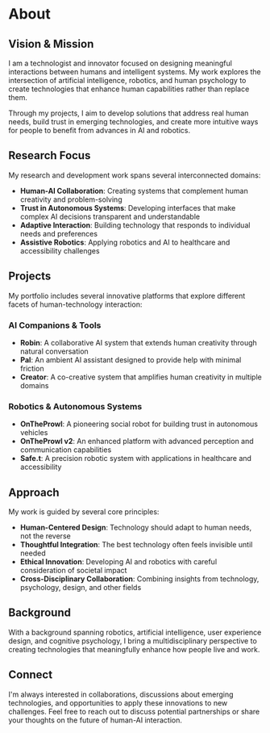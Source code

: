 # About

## Vision & Mission

I am a technologist and innovator focused on designing meaningful interactions between humans and intelligent systems. My work explores the intersection of artificial intelligence, robotics, and human psychology to create technologies that enhance human capabilities rather than replace them.

Through my projects, I aim to develop solutions that address real human needs, build trust in emerging technologies, and create more intuitive ways for people to benefit from advances in AI and robotics.

## Research Focus

My research and development work spans several interconnected domains:

- **Human-AI Collaboration**: Creating systems that complement human creativity and problem-solving
- **Trust in Autonomous Systems**: Developing interfaces that make complex AI decisions transparent and understandable
- **Adaptive Interaction**: Building technology that responds to individual needs and preferences
- **Assistive Robotics**: Applying robotics and AI to healthcare and accessibility challenges

## Projects

My portfolio includes several innovative platforms that explore different facets of human-technology interaction:

### AI Companions & Tools
- **Robin**: A collaborative AI system that extends human creativity through natural conversation
- **Pal**: An ambient AI assistant designed to provide help with minimal friction
- **Creator**: A co-creative system that amplifies human creativity in multiple domains

### Robotics & Autonomous Systems
- **OnTheProwl**: A pioneering social robot for building trust in autonomous vehicles
- **OnTheProwl v2**: An enhanced platform with advanced perception and communication capabilities
- **Safe.t**: A precision robotic system with applications in healthcare and accessibility

## Approach

My work is guided by several core principles:

- **Human-Centered Design**: Technology should adapt to human needs, not the reverse
- **Thoughtful Integration**: The best technology often feels invisible until needed
- **Ethical Innovation**: Developing AI and robotics with careful consideration of societal impact
- **Cross-Disciplinary Collaboration**: Combining insights from technology, psychology, design, and other fields

## Background

With a background spanning robotics, artificial intelligence, user experience design, and cognitive psychology, I bring a multidisciplinary perspective to creating technologies that meaningfully enhance how people live and work.

## Connect

I'm always interested in collaborations, discussions about emerging technologies, and opportunities to apply these innovations to new challenges. Feel free to reach out to discuss potential partnerships or share your thoughts on the future of human-AI interaction. 